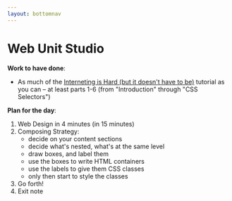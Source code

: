 ```yaml
---
layout: bottomnav
---
```


# Web Unit Studio

**Work to have done**:
* As much of the [Interneting is Hard (but it doesn't have to be)](http://web.archive.org/web/20190213013947/https://internetingishard.com/html-and-css/) tutorial as you can – at least parts 1-6 (from "Introduction" through "CSS Selectors")

**Plan for the day**:

1. Web Design in 4 minutes (in 15 minutes)
2. Composing Strategy:
   - decide on your content sections
   - decide what's nested, what's at the same level
   - draw boxes, and label them
   - use the boxes to write HTML containers
   - use the labels to give them CSS classes
   - only then start to style the classes
3. Go forth!
4. Exit note

